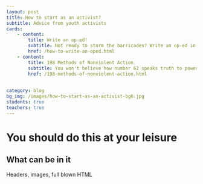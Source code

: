 ```yaml
---
layout: post
title: How to start as an activist?
subtitle: Advice from youth activists
cards:
    - content:
        title: Write an op-ed!
        subtitle: Not ready to storm the barricades? Write an op-ed in your local newspaper.
        href: /how-to-write-an-oped.html
    - content:
        title: 198 Methods of Nonviolent Action
        subtitle: You won't believe how number 62 speaks truth to power
        href: /198-methods-of-nonviolent-action.html   
        
      
category: blog
bg_img: /images/how-to-start-as-an-activist-bg6.jpg
students: true
teachers: true
---
```


You should do this at your leisure
==================================

## What can be in it

Headers, images, full blown HTML
